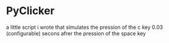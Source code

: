 # PyClicker
a little script i wrote that simulates the pression of the c key 0.03 (configurable) secons afrer the pression of the space key
